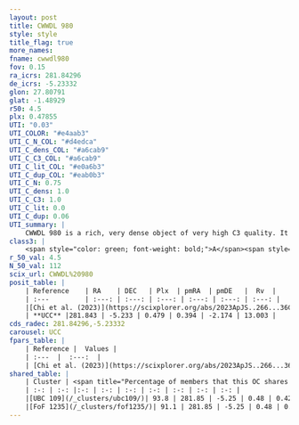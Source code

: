 ```yaml
---
layout: post
title: CWWDL 980
style: style
title_flag: true
more_names: 
fname: cwwdl980
fov: 0.15
ra_icrs: 281.84296
de_icrs: -5.23332
glon: 27.80791
glat: -1.48929
r50: 4.5
plx: 0.47855
UTI: "0.03"
UTI_COLOR: "#e4aab3"
UTI_C_N_COL: "#d4edca"
UTI_C_dens_COL: "#a6cab9"
UTI_C_C3_COL: "#a6cab9"
UTI_C_lit_COL: "#e0a6b3"
UTI_C_dup_COL: "#eab0b3"
UTI_C_N: 0.75
UTI_C_dens: 1.0
UTI_C_C3: 1.0
UTI_C_lit: 0.0
UTI_C_dup: 0.06
UTI_summary: |
    CWWDL 980 is a rich, very dense object of very high C3 quality. It was recently reported in the literature.<br><br><span style="color: #99180f; font-weight: bold;">Warning: </span>This is very likely a duplicate object, which shares a large percentage of members with at least one previously reported entry.
class3: |
    <span style="color: green; font-weight: bold;">A</span><span style="color: green; font-weight: bold;">A</span>
r_50_val: 4.5
N_50_val: 112
scix_url: CWWDL%20980
posit_table: |
    | Reference    | RA    | DEC   | Plx  | pmRA  | pmDE   |  Rv  |
    | :---         | :---: | :---: | :---: | :---: | :---: | :---: |
    |[Chi et al. (2023)](https://scixplorer.org/abs/2023ApJS..266...36C) | 281.832 | -5.24 | 0.478 | 0.17 | -2.24 | 4.069 |
    | **UCC** |281.843 | -5.233 | 0.479 | 0.394 | -2.174 | 13.003 | 
cds_radec: 281.84296,-5.23332
carousel: UCC
fpars_table: |
    | Reference |  Values |
    | :---  |  :---:  |
    | [Chi et al. (2023)](https://scixplorer.org/abs/2023ApJS..266...36C) | `logAge=8.06, Z=-0.58` |
shared_table: |
    | Cluster | <span title="Percentage of members that this OC shares with the ones listed">%</span>   | RA   | DEC   | Plx   | pmRA  | pmDE  | Rv | UTI |
    | :-: | :-: |:-: | :-: | :-: | :-: | :-: | :-: | :-: |
    |[UBC 109](/_clusters/ubc109/)| 93.8 | 281.85 | -5.25 | 0.48 | 0.42 | -2.15 | 13.43 |0.06 |
    |[FoF 1235](/_clusters/fof1235/)| 91.1 | 281.85 | -5.25 | 0.48 | 0.42 | -2.15 | 13.43 |0.81 |
---
```

